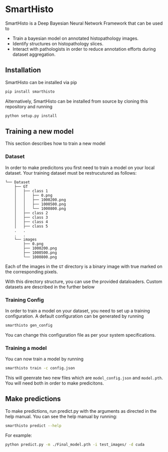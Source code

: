 # SmartHisto #
SmartHisto is a Deep Bayesian Neural Network Framework that can be used to
- Train a bayesian model on annotated histopathology images.
- Identify structures on histopathology slices.
- Interact with pathologists in order to reduce annotation efforts during dataset aggregation.

## Installation ##
SmartHisto can be installed via pip
```bash
pip install smarthisto
```

Alternatively, SmartHisto can be installed from source by cloning this repository and running

```bash
python setup.py install
```

## Training a new model ##
This section describes how to train a new model 

### Dataset ###
In order to make predicitons you first need to train a model on your local dataset. Your training dataset must be restrucutured as follows:
```
└── Dataset
    ├── GT
    │   ├── class 1
    │   │   ├── 0.png
    │   │   ├── 1000200.png
    │   │   ├── 1000500.png
    │   │   └── 1000800.png
    │   ├── class 2
    │   ├── class 3
    │   ├── class 4
    │   ├── class 5
    .   .
    .   .
    └── images
        ├── 0.png
        ├── 1000200.png
        ├── 1000500.png
        └── 1000800.png

```
Each of the images in the ```GT``` directory is a binary image with true marked on the corresponding pixels. 

With this directory structure, you can use the provided dataloaders. Custom datasets are described in the further below

### Training Config ###
In order to train a model on your dataset, you need to set up a training configuration. A default configuration can be generated by running

```bash
smarthisto gen_config
```

You can change this configuration file as per your system specifications.

### Training a model ###
You can now train a model by running

```bash
smarthisto train -c config.json
```
This will geenrate two new files which are ```model_config.json``` and ```model.pth```. You will need both in order to make predicitons.

## Make predictions ##
To make predictions, run predict.py with the arguments as directed in the help manual. You can see the help manual by running:

```bash
smarthisto predict --help
```

For example:
```bash
python predict.py -m ./Final_model.pth -i test_images/ -d cuda
```